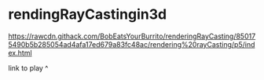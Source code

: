 # rendingRayCastingin3d

https://rawcdn.githack.com/BobEatsYourBurrito/renderingRayCasting/850175490b5b285054ad4afa17ed679a83fc48ac/rendering%20rayCasting/p5/index.html

link to play ^
